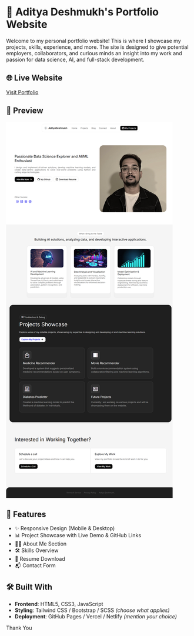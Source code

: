 # 🚀 Aditya Deshmukh's Portfolio Website

Welcome to my personal portfolio website! This is where I showcase my projects, skills, experience, and more. The site is designed to give potential employers, collaborators, and curious minds an insight into my work and passion for data science, AI, and full-stack development.

## 🌐 Live Website

[Visit Portfolio](https://your-portfolio-link.com)

## 📸 Preview

![Portfolio Screenshot](assets\Pagepreview.png) <!-- Replace with an actual image or remove -->

## 📁 Features

- ✨ Responsive Design (Mobile & Desktop)
- 📊 Project Showcase with Live Demo & GitHub Links
- 👨‍💻 About Me Section
- 🛠️ Skills Overview
- 📄 Resume Download
- 📬 Contact Form

## 🛠️ Built With

- **Frontend**: HTML5, CSS3, JavaScript  
- **Styling**: Tailwind CSS / Bootstrap / SCSS *(choose what applies)*
- **Deployment**: GitHub Pages / Vercel / Netlify *(mention your choice)*

Thank You
